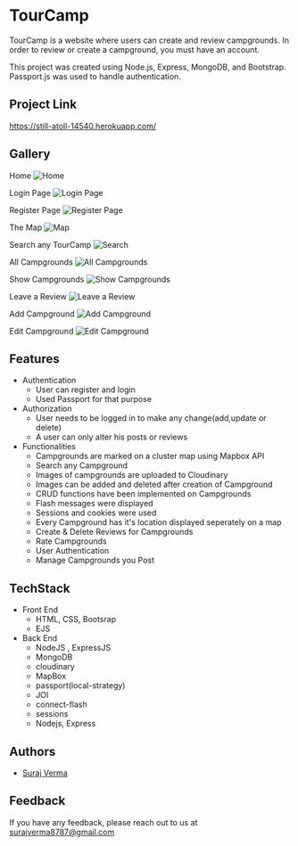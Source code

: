 
# TourCamp

TourCamp is a website where users can create and review campgrounds. In order to review or create a campground, you must have an account. 

This project was created using Node.js, Express, MongoDB, and Bootstrap. Passport.js was used to handle authentication.


## Project Link

https://still-atoll-14540.herokuapp.com/

## Gallery
Home
![Home](https://raw.githubusercontent.com/surajverma8787/TourCamp/master/TourCamp%20Screenshots/Home.png)

Login Page
![Login Page](https://raw.githubusercontent.com/surajverma8787/TourCamp/master/TourCamp%20Screenshots/Login%20Page.png)

Register Page
![Register Page](https://raw.githubusercontent.com/surajverma8787/TourCamp/master/TourCamp%20Screenshots/Register%20Page.png)

The Map
![Map](https://raw.githubusercontent.com/surajverma8787/TourCamp/master/TourCamp%20Screenshots/The%20Map.png)

Search any TourCamp
![Search](https://raw.githubusercontent.com/surajverma8787/TourCamp/master/TourCamp%20Screenshots/Search%20and%20View%20Campground.png)

All Campgrounds
![All Campgrounds](https://raw.githubusercontent.com/surajverma8787/TourCamp/master/TourCamp%20Screenshots/All%20Campgrounds.png)

Show Campgrounds
![Show Campgrounds](https://raw.githubusercontent.com/surajverma8787/TourCamp/master/TourCamp%20Screenshots/Show%20campgrounds.png)

Leave a Review
![Leave a Review](https://raw.githubusercontent.com/surajverma8787/TourCamp/master/TourCamp%20Screenshots/Leave%20Review.png)

Add Campground
![Add Campground](https://raw.githubusercontent.com/surajverma8787/TourCamp/master/TourCamp%20Screenshots/Add%20Campground.png)

Edit Campground
![Edit Campground](https://raw.githubusercontent.com/surajverma8787/TourCamp/master/TourCamp%20Screenshots/Edit%20campground.png)


## Features

- Authentication
    - User can register and login
    - Used Passport for that purpose
- Authorization
    - User needs to be logged in to make any change(add,update or delete)
    - A user can only alter his posts or reviews
- Functionalities
    - Campgrounds are marked on a cluster map using Mapbox API
    - Search any Campground
    - Images of campgrounds are uploaded to Cloudinary
    - Images can be added and deleted after creation of Campground
    - CRUD functions have been implemented on Campgrounds
    - Flash messages were displayed
    - Sessions and cookies were used
    - Every Campground has it's location displayed seperately on a map
    - Create & Delete Reviews for Campgrounds
    - Rate Campgrounds
    - User Authentication
    - Manage Campgrounds you Post


## TechStack
- Front End
    - HTML, CSS, Bootsrap 
    - EJS
- Back End
    - NodeJS , ExpressJS
    - MongoDB
    - cloudinary
    - MapBox
    - passport(local-strategy)
    - JOI
    - connect-flash
    - sessions
    - Nodejs, Express





## Authors

- [Suraj Verma](https://www.github.com/surajverma8787)


## Feedback

If you have any feedback, please reach out to us at surajverma8787@gmail.com

